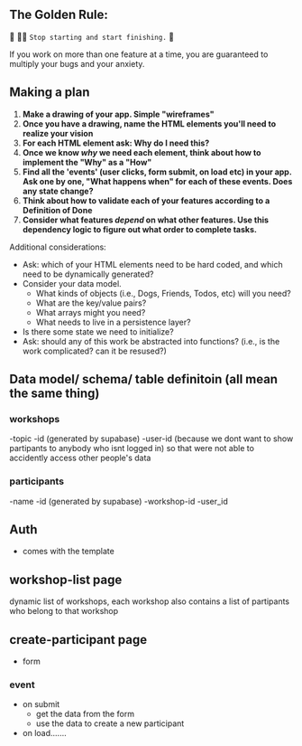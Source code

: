 ## The Golden Rule:

🦸 🦸‍♂️ `Stop starting and start finishing.` 🏁

If you work on more than one feature at a time, you are guaranteed to multiply your bugs and your anxiety.

## Making a plan

1. **Make a drawing of your app. Simple "wireframes"**
1. **Once you have a drawing, name the HTML elements you'll need to realize your vision**
1. **For each HTML element ask: Why do I need this?**
1. **Once we know _why_ we need each element, think about how to implement the "Why" as a "How"**
1. **Find all the 'events' (user clicks, form submit, on load etc) in your app. Ask one by one, "What happens when" for each of these events. Does any state change?**
1. **Think about how to validate each of your features according to a Definition of Done**
1. **Consider what features _depend_ on what other features. Use this dependency logic to figure out what order to complete tasks.**

Additional considerations:

-   Ask: which of your HTML elements need to be hard coded, and which need to be dynamically generated?
-   Consider your data model.
    -   What kinds of objects (i.e., Dogs, Friends, Todos, etc) will you need?
    -   What are the key/value pairs?
    -   What arrays might you need?
    -   What needs to live in a persistence layer?
-   Is there some state we need to initialize?
-   Ask: should any of this work be abstracted into functions? (i.e., is the work complicated? can it be resused?)



## Data model/ schema/ table definitoin (all mean the same thing)

### workshops
-topic
-id (generated by supabase)
-user-id (because we dont want to show partipants to anybody who isnt logged in) so that were not able to accidently access other people's data 

### participants 
-name
-id (generated by supabase)
-workshop-id
-user_id


## Auth 
- comes with the template

## workshop-list page
dynamic list of workshops, each workshop also contains a list of partipants who belong to that workshop


## create-participant page 
- form

### event 
- on submit
    - get the data from the form
    - use the data to create a new participant
- on load.......